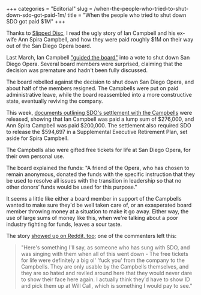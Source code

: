 +++
categories = "Editorial"
slug = /when-the-people-who-tried-to-shut-down-sdo-got-paid-1m/
title = "When the people who tried to shut down SDO got paid $1M"
+++

Thanks to [Slipped Disc](http://slippedisc.com/2015/05/opera-pays-1-million-to-pair-who-crashed-the-company/), I read the ugly story of Ian Campbell and his ex-wife Ann Spira Campbell, and how they were paid roughly $1M on their way out of the San Diego Opera board. 

Last March, Ian Campbell ["guided the board"](http://www.kpbs.org/news/2015/may/01/san-diego-opera-paid-former-director-campbell/) into a vote to shut down San Diego Opera. Several board members were surprised, claiming that the decision was premature and hadn't been fully discussed.

The board rebelled against the decision to shut down San Diego Opera, and about half of the members resigned. The Campbells were put on paid administrative leave, while the board reassembled into a more constructive state, eventually reviving the company.

This week, [documents outlining SDO's settlement with the Campbells](https://www.documentcloud.org/documents/2071291-opera-990.html) were released, showing that Ian Campbell was paid a lump sum of $276,000, and Ann Spira Campbell was paid $200,000. The settlement also required SDO to release the $594,697 in a Supplemental Executive Retirement Plan, set aside for Spira Campbell.

The Campbells also were gifted free tickets for life at San Diego Opera, for their own personal use.

The board explained the funds: "A friend of the Opera, who has chosen to remain anonymous, donated the funds with the specific instruction that they be used to resolve all issues with the transition in leadership so that no other donors’ funds would be used for this purpose."

It seems a little like either a board member in support of the Campbells wanted to make sure they'd be well taken care of, or an exasperated board member throwing money at a situation to make it go away. Either way, the use of large sums of money like this, when we're talking about a poor industry fighting for funds, leaves a sour taste.

The story [showed up on Reddit, too](http://www.reddit.com/r/opera/comments/34s3n7/san_diego_opera_pays_1_million_to_pair_who/); one of the commenters left this:

> "Here's something I'll say, as someone who has sung with SDO, and was singing with them when all of this went down -
The free tickets for life were definitely a big ol' 'fuck you' from the company to the Campbells. They are only usable by the Campbells themselves, and they are so hated and reviled around here that they would never dare to show their face here again. I actually think they'd have to show ID and pick them up at Will Call, which is something I would pay to see."

